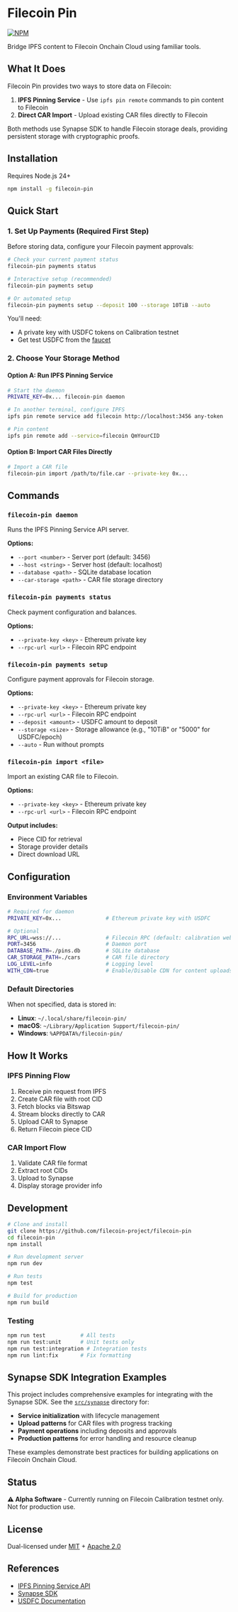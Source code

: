 # Filecoin Pin

[![NPM](https://nodei.co/npm/filecoin-pin.svg?style=flat&data=n,v)](https://nodei.co/npm/filecoin-pin/)

Bridge IPFS content to Filecoin Onchain Cloud using familiar tools.

## What It Does

Filecoin Pin provides two ways to store data on Filecoin:

1. **IPFS Pinning Service** - Use `ipfs pin remote` commands to pin content to Filecoin
2. **Direct CAR Import** - Upload existing CAR files directly to Filecoin

Both methods use Synapse SDK to handle Filecoin storage deals, providing persistent storage with cryptographic proofs.

## Installation

Requires Node.js 24+

```bash
npm install -g filecoin-pin
```

## Quick Start

### 1. Set Up Payments (Required First Step)

Before storing data, configure your Filecoin payment approvals:

```bash
# Check your current payment status
filecoin-pin payments status

# Interactive setup (recommended)
filecoin-pin payments setup

# Or automated setup
filecoin-pin payments setup --deposit 100 --storage 10TiB --auto
```

You'll need:
- A private key with USDFC tokens on Calibration testnet
- Get test USDFC from the [faucet](https://docs.secured.finance/usdfc-stablecoin/getting-started#testnet-resources)

### 2. Choose Your Storage Method

#### Option A: Run IPFS Pinning Service

```bash
# Start the daemon
PRIVATE_KEY=0x... filecoin-pin daemon

# In another terminal, configure IPFS
ipfs pin remote service add filecoin http://localhost:3456 any-token

# Pin content
ipfs pin remote add --service=filecoin QmYourCID
```

#### Option B: Import CAR Files Directly

```bash
# Import a CAR file
filecoin-pin import /path/to/file.car --private-key 0x...
```

## Commands

### `filecoin-pin daemon`
Runs the IPFS Pinning Service API server.

**Options:**
- `--port <number>` - Server port (default: 3456)
- `--host <string>` - Server host (default: localhost)
- `--database <path>` - SQLite database location
- `--car-storage <path>` - CAR file storage directory

### `filecoin-pin payments status`
Check payment configuration and balances.

**Options:**
- `--private-key <key>` - Ethereum private key
- `--rpc-url <url>` - Filecoin RPC endpoint

### `filecoin-pin payments setup`
Configure payment approvals for Filecoin storage.

**Options:**
- `--private-key <key>` - Ethereum private key
- `--rpc-url <url>` - Filecoin RPC endpoint
- `--deposit <amount>` - USDFC amount to deposit
- `--storage <size>` - Storage allowance (e.g., "10TiB" or "5000" for USDFC/epoch)
- `--auto` - Run without prompts

### `filecoin-pin import <file>`
Import an existing CAR file to Filecoin.

**Options:**
- `--private-key <key>` - Ethereum private key
- `--rpc-url <url>` - Filecoin RPC endpoint

**Output includes:**
- Piece CID for retrieval
- Storage provider details
- Direct download URL

## Configuration

### Environment Variables

```bash
# Required for daemon
PRIVATE_KEY=0x...              # Ethereum private key with USDFC

# Optional
RPC_URL=wss://...              # Filecoin RPC (default: calibration websocket)
PORT=3456                      # Daemon port
DATABASE_PATH=./pins.db        # SQLite database
CAR_STORAGE_PATH=./cars        # CAR file directory
LOG_LEVEL=info                 # Logging level
WITH_CDN=true                  # Enable/Disable CDN for content uploads (default: false)
```

### Default Directories

When not specified, data is stored in:
- **Linux**: `~/.local/share/filecoin-pin/`
- **macOS**: `~/Library/Application Support/filecoin-pin/`
- **Windows**: `%APPDATA%/filecoin-pin/`

## How It Works

### IPFS Pinning Flow
1. Receive pin request from IPFS
2. Create CAR file with root CID
3. Fetch blocks via Bitswap
4. Stream blocks directly to CAR
5. Upload CAR to Synapse
6. Return Filecoin piece CID

### CAR Import Flow
1. Validate CAR file format
2. Extract root CIDs
3. Upload to Synapse
4. Display storage provider info

## Development

```bash
# Clone and install
git clone https://github.com/filecoin-project/filecoin-pin
cd filecoin-pin
npm install

# Run development server
npm run dev

# Run tests
npm test

# Build for production
npm run build
```

### Testing

```bash
npm run test           # All tests
npm run test:unit      # Unit tests only
npm run test:integration # Integration tests
npm run lint:fix       # Fix formatting
```

## Synapse SDK Integration Examples

This project includes comprehensive examples for integrating with the Synapse SDK. See the [`src/synapse`](src/synapse) directory for:

- **Service initialization** with lifecycle management
- **Upload patterns** for CAR files with progress tracking
- **Payment operations** including deposits and approvals
- **Production patterns** for error handling and resource cleanup

These examples demonstrate best practices for building applications on Filecoin Onchain Cloud.

## Status

**⚠️ Alpha Software** - Currently running on Filecoin Calibration testnet only. Not for production use.

## License

Dual-licensed under [MIT](LICENSE-MIT) + [Apache 2.0](LICENSE-APACHE)

## References

- [IPFS Pinning Service API](https://ipfs.github.io/pinning-services-api-spec/)
- [Synapse SDK](https://github.com/filecoin-project/synapse-sdk)
- [USDFC Documentation](https://docs.secured.finance/usdfc-stablecoin)
